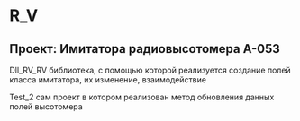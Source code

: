 # R_V
<H2>Проект: Имитатора радиовысотомера А-053</H2>
<p>Dll_RV_RV библиотека, с помощью которой реализуется создание полей класса имитатора, их изменение, взаимодействие</p>
<p>Test_2 сам проект в котором реализован метод обновления данных полей высотомера</p>
